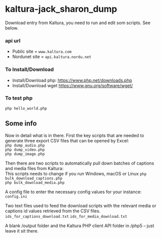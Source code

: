 # kaltura-jack_sharon_dump
Download entry from Kaltura, you need to run and edit som scripts. See below.

### api url
* Public site = `www.kaltura.com`
* Nordunet site = `api.kaltura.nordu.net`

### To Install/Download
* Install/Download php:
https://www.php.net/downloads.php
* Install/Download wget
https://www.gnu.org/software/wget/

### To test php
`php hello_world.php`

## Some info
Now in detail what is in there. First the key scripts that are needed to generate three export CSV files that can be opened by Excel:\
`php dump_audio.php`\
`php dump_video.php`\
`php dump_image.php`
 
Then there are two scripts to automatically pull down batches of captions and media files from Kaltura:\
This scripts needs to change if you run Windows, macOS or Linux
`php bulk_download_captions.php`\
`php bulk_download_media.php`
 
A config file to enter the necessary config values for your instance:\
`config.ini`

Two text files used to feed the download scripts with the relevant media or captions id values retrieved from the CSV files.
`ids_for_captions_download.txt`
`ids_for_media_download.txt`

A blank /output folder  and the Kaltura PHP client API folder in /php5 – just leave it sit there.
